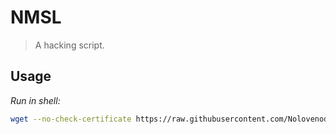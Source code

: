 # NMSL

> A hacking script.

## Usage

_Run in shell:_

```bash
wget --no-check-certificate https://raw.githubusercontent.com/Nolovenodie/nmsl/master/install.sh && bash install.sh
```

